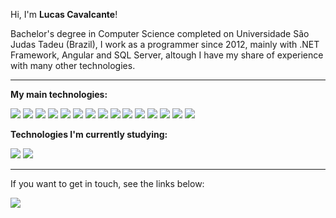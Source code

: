 Hi, I'm <b>Lucas Cavalcante</b>!

Bachelor's degree in Computer Science completed on Universidade São Judas Tadeu (Brazil), I work as a programmer since 2012, mainly with .NET Framework, Angular and SQL Server, altough I have my share of experience with many other technologies.

<hr />
<b>My main technologies:</b>
<p><img src="https://img.shields.io/badge/-.NET%20Framework-512BD4?logo=C%20Sharp&logoColor=white&style=for-the-badge" /> <img src="https://img.shields.io/badge/-.NET%20MVC%20-512BD4?logo=.NET&logoColor=white&style=for-the-badge" /> <img src="https://img.shields.io/badge/-SQL Server-CC2927?logo=Microsoft SQL Server&logoColor=white&style=for-the-badge" /> <img src="https://img.shields.io/badge/-Angular-DD0031?logo=Angular&logoColor=white&style=for-the-badge" /> <img src="https://img.shields.io/badge/-AngularJS-E23237?logo=AngularJS&logoColor=white&style=for-the-badge" /> <img src="https://img.shields.io/badge/-MySQL-4479A1?logo=MySQL&logoColor=white&style=for-the-badge" /> <img src="https://img.shields.io/badge/-MongoDB-47A248?logo=MongoDB&logoColor=white&style=for-the-badge" /> <img src="https://img.shields.io/badge/-Azure-0078D4?logo=Microsoft Azure&logoColor=white&style=for-the-badge" /> <img src="https://img.shields.io/badge/-AZ900 Certified-0062AD?logo=Azure Functions&logoColor=white&style=for-the-badge" /> <img src="https://img.shields.io/badge/-Javascript-F7DF1E?logo=Javascript&logoColor=black&style=for-the-badge" /> <img src="https://img.shields.io/badge/-HTML-E34F26?logo=HTML5&logoColor=white&style=for-the-badge1" /> <img src="https://img.shields.io/badge/-CSS-1572B6?logo=CSS3&logoColor=white&style=for-the-badge1" /> <img src="https://img.shields.io/badge/-PHP-777BB4?logo=PHP&logoColor=white&style=for-the-badge" /> <img src="https://img.shields.io/badge/-Laravel-FF2D20?logo=Laravel&logoColor=black&style=for-the-badge" /> <img src="https://img.shields.io/badge/-Visual%20Basic-008080?logo=Windows%2095&logoColor=white&style=for-the-badge" /></p>

<b>Technologies I'm currently studying:</b>
<p><img src="https://img.shields.io/badge/-NodeJS-8BBF40?logo=Node.JS&logoColor=white&style=for-the-badge"> <img src="https://img.shields.io/badge/-.NET%20Core%20-512BD4?logo=.NET&logoColor=white&style=for-the-badge" /></p>

<hr />
If you want to get in touch, see the links below:
<p><a href="https://www.linkedin.com/in/lucas-sant-anna-cavalcante/" target="_blank"><img src="https://img.shields.io/badge/-LinkedIn-0A66C2?logo=LinkedIn&logoColor=white&style=for-the-badge" /></a></p>



<!---
- 👋 Hi, I’m @Levitah
- 👀 I’m interested in ...
- 🌱 I’m currently learning ...
- 💞️ I’m looking to collaborate on ...
- 📫 How to reach me ...
--->

<!---
Levitah/Levitah is a ✨ special ✨ repository because its `README.md` (this file) appears on your GitHub profile.
You can click the Preview link to take a look at your changes.
--->
